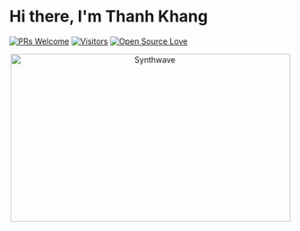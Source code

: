 # Hi there, I'm Thanh Khang

[![PRs Welcome](https://img.shields.io/badge/PRs-welcome-brightgreen.svg?style=flat&logo=github)](https://github.com/nthanhkhang) [![Visitors](https://visitor-badge.glitch.me/badge?page_id=nthanhkhang.visitor-badge)](https://github.com/nthanhkhang) [![Open Source Love](https://badges.frapsoft.com/os/v2/open-source.svg?v=103)](https://github.com/nthanhkhang)

<p align="center"><img src="https://thumbs.gfycat.com/GoodnaturedFondGaur-size_restricted.gif" alt="Synthwave" height="300" width="500"></p>
